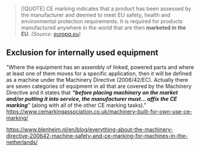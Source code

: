 > [!QUOTE]
> CE marking indicates that a product has been assessed by the manufacturer and deemed to meet EU safety, health and environmental protection requirements. It is required for products manufactured anywhere in the world that are then **marketed in the EU**.
> *(Source: [europa.eu](https://europa.eu/youreurope/business/product-requirements/labels-markings/ce-marking/index_en.htm))*

## Exclusion for internally used equipment

"Where the equipment has an assembly of linked, powered parts and where at least one of them moves for a specific application, then it will be defined as a machine under the Machinery Directive (2006/42/EC). Actually there are seven categories of equipment in all that are covered by the Machinery Directive and it states that _**“before placing machinery on the market and/or putting it into service, the manufacturer must… affix the CE marking**”_ (along with all of the other CE marking tasks)."
https://www.cemarkingassociation.co.uk/machinery-built-for-own-use-ce-marking/

https://www.blenheim.nl/en/blog/everything-about-the-machinery-directive-200642-machine-safety-and-ce-marking-for-machines-in-the-netherlands/